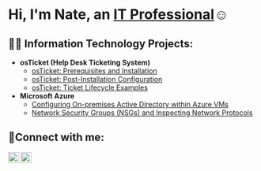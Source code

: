 <h1>Hi, I'm Nate, an <a href="www.linkedin.com/in/natepena">IT Professional</a>☺</h1>

<h2>👨‍💻 Information Technology Projects:</h2>

- <b>osTicket (Help Desk Ticketing System)</b>
  - [osTicket: Prerequisites and Installation](https://github.com/itnatepena/osticket-prereqs)
  - [osTicket: Post-Installation Configuration](https://github.com/itnatepena/post-install-config)
  - [osTicket: Ticket Lifecycle Examples](https://github.com/itnatepena/ticket-lifecycle)
- <b>Microsoft Azure</b>
  - [Configuring On-premises Active Directory within Azure VMs](https://github.com/itnatepena/configure-ad)
  - [Network Security Groups (NSGs) and Inspecting Network Protocols](https://github.com/itnatepena/azure-network-protocols)

<h2>🤳Connect with me:</h2>

[<img align="left" alt="natepena | LinkedIn" width="22px" src="https://cdn.jsdelivr.net/npm/simple-icons@v3/icons/linkedin.svg" />][linkedin]
[<img align="left" alt="MasterCraftFoods | Instagram" width="22px" src="https://cdn.jsdelivr.net/npm/simple-icons@v3/icons/instagram.svg" />][instagram]

[instagram]: https://www.instagram.com/mastercraftfoods/
[linkedin]: https://linkedin.com/in/natepena

